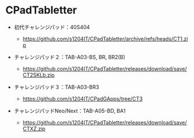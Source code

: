 # CPadTabletter

- 初代チャレンジパッド：40S404
  - https://github.com/s1204IT/CPadTabletter/archive/refs/heads/CT1.zip

- チャレンジパッド２：TAB-A03-BS, BR, BR2(B)
  - https://github.com/s1204IT/CPadTabletter/releases/download/save/CT2SKLb.zip

- チャレンジパッド３：TAB-A03-BR3
  - https://github.com/s1204IT/CPadGApps/tree/CT3

- チャレンジパッドNeo/Next：TAB-A05-BD, BA1
  - https://github.com/s1204IT/CPadTabletter/releases/download/save/CTXZ.zip

